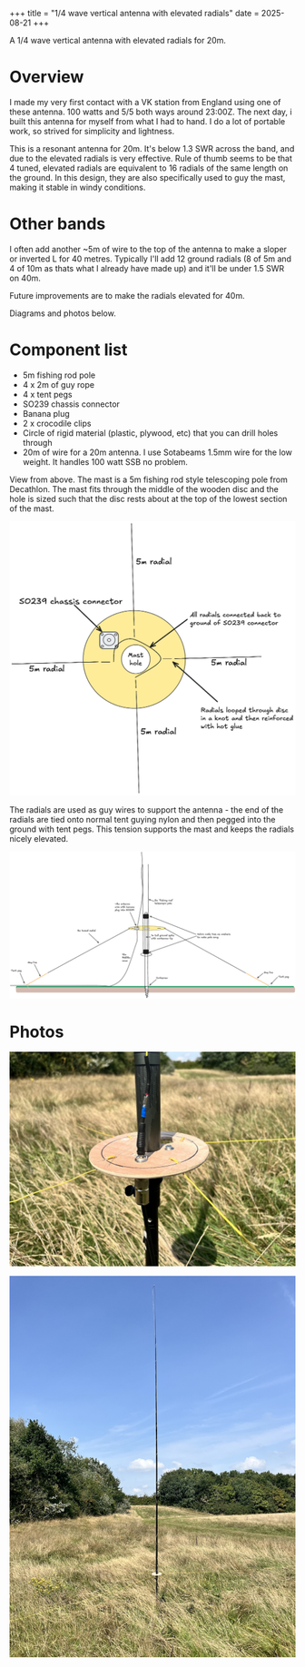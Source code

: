 +++
title = "1/4 wave vertical antenna with elevated radials"
date = 2025-08-21
+++

A 1/4 wave vertical antenna with elevated radials for 20m.

# Overview

I made my very first contact with a VK station from England using one of these antenna. 100 watts and 5/5 both ways around 23:00Z. The next day, i built this antenna for myself from what I had to hand. I do a lot of portable work, so strived for simplicity and lightness. 

This is a resonant antenna for 20m. It's below 1.3 SWR across the band, and due to the elevated radials is very effective. Rule of thumb seems to be that 4 tuned, elevated radials are equivalent to 16 radials of the same length on the ground. In this design, they are also specifically used to guy the mast, making it stable in windy conditions. 

# Other bands

I often add another ~5m of wire to the top of the antenna to make a sloper or inverted L for 40 metres. Typically I'll add 12 ground radials (8 of 5m and 4 of 10m as thats what I already have made up) and it'll be under 1.5 SWR on 40m. 

Future improvements are to make the radials elevated for 40m. 

Diagrams and photos below. 

# Component list

- 5m fishing rod pole
- 4 x 2m of guy rope
- 4 x tent pegs
- SO239 chassis connector
- Banana plug
- 2 x crocodile clips
- Circle of rigid material (plastic, plywood, etc) that you can drill holes through
- 20m of wire for a 20m antenna. I use Sotabeams 1.5mm wire for the low weight. It handles 100 watt SSB no problem.



View from above. The mast is a 5m fishing rod style telescoping pole from Decathlon. The mast fits through the middle of the wooden disc
and the hole is sized such that the disc rests about at the top of the lowest
 section of the mast. 

![Antenna diagram](vertical-above.png "Antenna")

The radials are used as guy wires to support the antenna - the end of the
radials are tied onto normal tent guying nylon and then pegged into the ground
with tent pegs. This tension supports the mast and keeps the radials nicely
elevated. 

![Antenna diagram](vertical-side.png "Antenna")


# Photos

![Centre Disc](centre.jpeg "Centre Disc")

![Whole Antenna](full.jpeg "Whole Antenna")